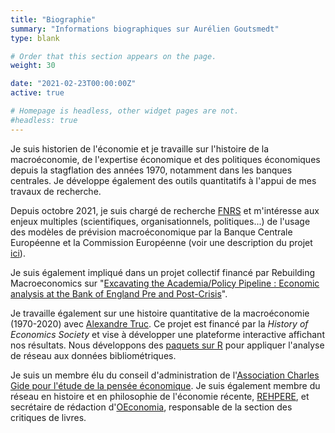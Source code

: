 ```yaml
---
title: "Biographie" 
summary: "Informations biographiques sur Aurélien Goutsmedt"
type: blank

# Order that this section appears on the page.
weight: 30

date: "2021-02-23T00:00:00Z"
active: true

# Homepage is headless, other widget pages are not.
#headless: true
---
```


Je suis historien de l'économie et je travaille sur l'histoire de la macroéconomie, de l'expertise économique et des politiques économiques depuis la stagflation des années 1970, notamment dans les banques centrales. Je développe également des outils quantitatifs à l'appui de mes travaux de recherche.

Depuis octobre 2021, je suis chargé de recherche [FNRS](https://www.frs-fnrs.be/fr/) et m'intéresse aux enjeux multiples (scientifiques, organisationnels, politiques...) de l'usage des modèles de prévision macroéconomique par la Banque Centrale Européenne et la Commission Européenne (voir une description du projet [ici](/fr/project/political-economy-forecasting/)).

Je suis également impliqué dans un projet collectif financé par Rebuilding Macroeconomics sur "[Excavating the Academia/Policy Pipeline : Economic analysis at the Bank of England Pre and Post-Crisis](https://www.rebuildingmacroeconomics.ac.uk/academia-policy-pipeline)".

Je travaille également sur une histoire quantitative de la macroéconomie (1970-2020) avec [Alexandre Truc](https://sites.google.com/view/alexandre-truc/home-and-contact). Ce projet est financé par la _History of Economics Society_ et vise à développer une plateforme interactive affichant nos résultats. Nous développons des [paquets sur R](https://github.com/agoutsmedt/biblionetwork) pour appliquer l'analyse de réseau aux données bibliométriques. 

Je suis un membre élu du conseil d'administration de l'[Association Charles Gide pour l'étude de la pensée économique](http://www.charlesgide.fr/). Je suis également membre du réseau en histoire et en philosophie de l'économie récente, [REHPERE](https://rehpere.org/), et secrétaire de rédaction d'[OEconomia](https://journals.openedition.org/oeconomia/), responsable de la section des critiques de livres.
